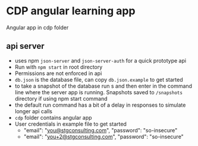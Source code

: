 # CDP angular learning app

Angular app in cdp folder

## api server
* uses npm `json-server` and `json-server-auth` for a quick prototype api
* Run with `npm start` in root directory
* Permissions are not enforced in api
* `db.json` is the database file, can copy `db.json.example` to get started
* to take a snapshot of the database run s and then enter in the command line where the server app is running.
Snapshots saved to `/snapshots` directory if using npm start command
* the default run command has a bit of a delay in responses to simulate longer api calls
* `cdp` folder contains angular app
* User credentials in example file to get started
	* "email": "you@stgconsulting.com", "password": "so-insecure"
	* "email": "you+2@stgconsulting.com", "password": "so-insecure"
